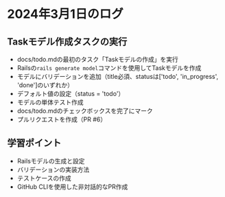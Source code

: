 # 2024年3月1日のログ

## Taskモデル作成タスクの実行

- docs/todo.mdの最初のタスク「Taskモデルの作成」を実行
- Railsの`rails generate model`コマンドを使用してTaskモデルを作成
- モデルにバリデーションを追加（title必須、statusは['todo', 'in_progress', 'done']のいずれか）
- デフォルト値の設定（status = 'todo'）
- モデルの単体テスト作成
- docs/todo.mdのチェックボックスを完了にマーク
- プルリクエストを作成（PR #6）

## 学習ポイント

- Railsモデルの生成と設定
- バリデーションの実装方法
- テストケースの作成
- GitHub CLIを使用した非対話的なPR作成 